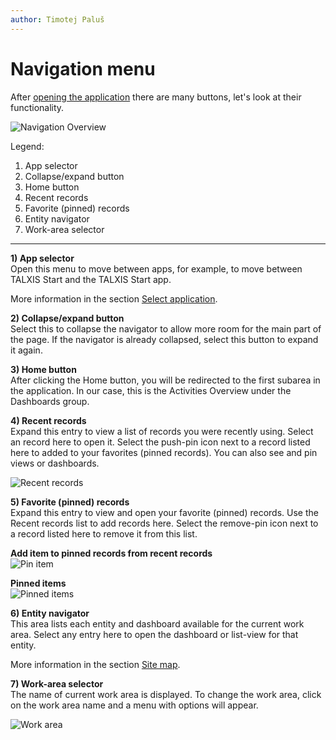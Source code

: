 ```yaml
---
author: Timotej Paluš
---
```


# Navigation menu
After [opening the application](/en/user-guide/model-driven-apps/basic-app-elements/select-application/) there are many buttons, let's look at their functionality.

![Navigation Overview](/.attachments/ModelDrivenAppUserGuide/navigationOverview.png)

Legend:
1) App selector
2) Collapse/expand button
3) Home button
4) Recent records
5) Favorite (pinned) records
6) Entity navigator
7) Work-area selector

---

**1) App selector**  
Open this menu to move between apps, for example, to move between TALXIS Start and the TALXIS Start app.

More information in the section [Select application](/en/user-guide/model-driven-apps/basic-app-elements/sitemap/).

**2) Collapse/expand button**  
Select this to collapse the navigator to allow more room for the main part of the page. If the navigator is already collapsed, select this button to expand it again.

**3) Home button**  
After clicking the Home button, you will be redirected to the first subarea in the application. In our case, this is the Activities Overview under the Dashboards group.

**4) Recent records**  
Expand this entry to view a list of records you were recently using. Select an record here to open it. Select the push-pin icon next to a record listed here to added to your favorites (pinned records). You can also see and pin views or dashboards.

![Recent records](/.attachments/ModelDrivenAppUserGuide/RecentButton.png)

**5) Favorite (pinned) records**  
Expand this entry to view and open your favorite (pinned) records. Use the Recent records list to add records here. Select the remove-pin icon next to a record listed here to remove it from this list.

**Add item to pinned records from recent records**  
![Pin item](/.attachments/ModelDrivenAppUserGuide/pinItem.png)

**Pinned items**  
![Pinned items](/.attachments/ModelDrivenAppUserGuide/pinnedItem.png)

**6) Entity navigator**  
This area lists each entity and dashboard available for the current work area. Select any entry here to open the dashboard or list-view for that entity.

More information in the section [Site map](/en/user-guide/model-driven-apps/basic-app-elements/sitemap/).

**7) Work-area selector**  
The name of current work area is displayed. To change the work area, click on the work area name and a menu with options will appear.

![Work area](/.attachments/ModelDrivenAppUserGuide/workAreaSelector.png)